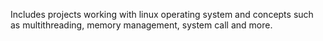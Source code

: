 Includes projects working with linux operating system and concepts such as multithreading, memory management, system call and more.

